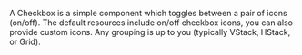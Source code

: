 A Checkbox is a simple component which toggles between a pair of icons (on/off). The default resources include on/off checkbox icons, you can also provide custom icons. Any grouping is up to you (typically VStack, HStack, or Grid).
